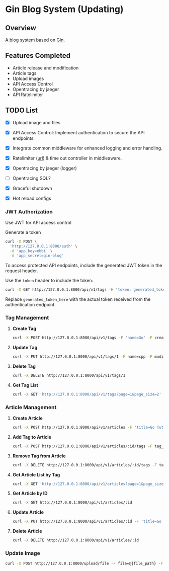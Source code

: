 # Gin Blog System (Updating)

## Overview
A blog system based on [Gin](https://github.com/gin-gonic/gin).

## Features Completed
- Article release and modification
- Article tags
- Upload images
- API Access Control
- Opentracing by jaeger 
- API Ratelimiter


## TODO List
- [x] Upload image and files
- [x] API Access Control: Implement authentication to secure the API endpoints.
- [x] Integrate common middleware for enhanced logging and error handling.
- [x] Ratelimiter ([url](https://github.com/juju/ratelimit)) & time out controller in middleaware.
- [x] Opentracing by jaeger (logger)
- [ ] Opentracing SQL?
- [x] Graceful shutdown
- [x] Hot reload configs


### JWT Authorization
Use JWT for API access control

Generate a token
```bash
curl -X POST \
  'http://127.0.0.1:8000/auth' \
  -d 'app_key=ebbi' \
  -d 'app_secret=gin-blog'
```

To access protected API endpoints, include the generated JWT token in the request header.

Use the `token` header to include the token: 
```bash
curl -X GET http://127.0.0.1:8000/api/v1/tags -H 'token: generated_token_here'
```

Replace `generated_token_here` with the actual token received from the authentication endpoint.

### Tag Management
1. **Create Tag**
    ```bash
    curl -X POST http://127.0.0.1:8000/api/v1/tags -F 'name=Go' -F created_by=ebbi
    ```

2. **Update Tag**
    ```bash
    curl -X PUT http://127.0.0.1:8000/api/v1/tags/1 -F name=cpp -F modified_by=ebbi
    ```

3. **Delete Tag**
    ```bash
    curl -X DELETE http://127.0.0.1:8000/api/v1/tags/1
    ```

4. **Get Tag List**
    ```bash
    curl -X GET 'http://127.0.0.1:8000/api/v1/tags?page=1&page_size=2'
    ```

### Article Management
1. **Create Article**
    ```bash
    curl -X POST http://127.0.0.1:8000/api/v1/articles -F 'title=Go Tutorial' -F 'desc=go test 1 desc' -F 'content=go test 1 content' -F created_by=ebbi
    ```

2. **Add Tag to Article**
    ```bash
    curl -X POST http://127.0.0.1:8000/api/v1/articles/:id/tags -F tag_id=3 -F created_by=ebbi
    ```

3. **Remove Tag from Article**
    ```bash
    curl -X DELETE http://127.0.0.1:8000/api/v1/articles/:id/tags -F tag_id=3
    ```

4. **Get Article List by Tag**
    ```bash
    curl -X GET 'http://127.0.0.1:8000/api/v1/articles?page=1&page_size=2' -F tag_id=3
    ```

5. **Get Article by ID**
    ```bash
    curl -X GET http://127.0.0.1:8000/api/v1/articles/:id
    ```

6. **Update Article**
    ```bash
    curl -X PUT http://127.0.0.1:8000/api/v1/articles/:id -F 'title=Go Tutorial 1' -F modified_by=ebbi
    ```

7. **Delete Article**
    ```bash
    curl -X DELETE http://127.0.0.1:8000/api/v1/articles/:id
    ```

### Update Image

```bash 
curl -X POST http://127.0.0.1:8000/upload/file -F file=@{file_path} -F type=1
```
